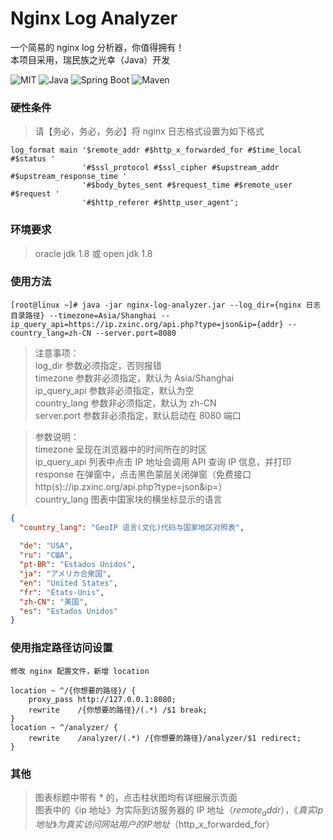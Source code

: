 # Nginx Log Analyzer

一个简易的 nginx log 分析器，你值得拥有！  
本项目采用，瑞民族之光幸（Java）开发

![MIT](https://img.shields.io/badge/license-MIT-green)
![Java](https://img.shields.io/badge/Java-1.8-green)
![Spring Boot](https://img.shields.io/badge/Spring%20Boot-2.4.2-green)
![Maven](https://img.shields.io/badge/Maven-3.6.3-green)

### 硬性条件
> 请【务必，务必，务必】将 nginx 日志格式设置为如下格式
```
log_format main '$remote_addr #$http_x_forwarded_for #$time_local #$status '
                '#$ssl_protocol #$ssl_cipher #$upstream_addr #$upstream_response_time '
                '#$body_bytes_sent #$request_time #$remote_user #$request '
                '#$http_referer #$http_user_agent';
```

### 环境要求
> oracle jdk 1.8 或 open jdk 1.8

### 使用方法
```
[root@linux ~]# java -jar nginx-log-analyzer.jar --log_dir={nginx 日志目录路径} --timezone=Asia/Shanghai --ip_query_api=https://ip.zxinc.org/api.php?type=json&ip={addr} --country_lang=zh-CN --server.port=8080
```
> 注意事项：  
> log_dir 参数必须指定，否则报错  
> timezone 参数非必须指定，默认为 Asia/Shanghai  
> ip_query_api 参数非必须指定，默认为空  
> country_lang 参数非必须指定，默认为 zh-CN  
> server.port 参数非必须指定，默认启动在 8080 端口

> 参数说明：  
> timezone 呈现在浏览器中的时间所在的时区  
> ip_query_api 列表中点击 IP 地址会调用 API 查询 IP 信息，并打印 response 在弹窗中，点击黑色蒙层关闭弹窗（免费接口 http(s)://ip.zxinc.org/api.php?type=json&ip=）  
> country_lang 图表中国家块的横坐标显示的语言  
```json
{
  "country_lang": "GeoIP 语言(文化)代码与国家地区对照表",
  
  "de": "USA",
  "ru": "США",
  "pt-BR": "Estados Unidos",
  "ja": "アメリカ合衆国",
  "en": "United States",
  "fr": "États-Unis",
  "zh-CN": "美国",
  "es": "Estados Unidos"
}
```

### 使用指定路径访问设置
```
修改 nginx 配置文件，新增 location

location ~ ^/{你想要的路径}/ {
    proxy_pass http://127.0.0.1:8080;
    rewrite    /{你想要的路径}/(.*) /$1 break;
}
location ~ ^/analyzer/ {
    rewrite    /analyzer/(.*) /{你想要的路径}/analyzer/$1 redirect;
}
```

### 其他
> 图表标题中带有 * 的，点击柱状图均有详细展示页面  
> 图表中的《ip 地址》为实际到访服务器的 IP 地址（$remote_addr），《真实 ip 地址》为真实访问网站用户的 IP地址（$http_x_forwarded_for）  
